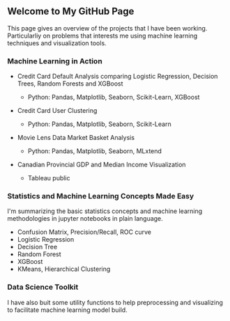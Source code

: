 ## Welcome to My GitHub Page

This page gives an overview of the projects that I have been working. Particularliy on problems that interests me using machine learning techniques and visualization tools.


### Machine Learning in Action

* Credit Card Default Analysis comparing Logistic Regression, Decision Trees, Random Forests and XGBoost
  * Python: Pandas, Matplotlib, Seaborn, Scikit-Learn, XGBoost
  
* Credit Card User Clustering 
  * Python: Pandas, Matplotlib, Seaborn, Scikit-Learn
  
* Movie Lens Data Market Basket Analysis
  * Python: Pandas, Matplotlib, Seaborn, MLxtend
  
* Canadian Provincial GDP and Median Income Visualization
  * Tableau public



### Statistics and Machine Learning Concepts Made Easy
I'm summarizing the basic statistics concepts and machine learning methodologies in jupyter notebooks in plain language.

* Confusion Matrix, Precision/Recall, ROC curve
* Logistic Regression
* Decision Tree
* Random Forest
* XGBoost
* KMeans, Hierarchical Clustering

### Data Science Toolkit
I have also buit some utility functions to help preprocessing and visualizing to facilitate machine learning model build.
